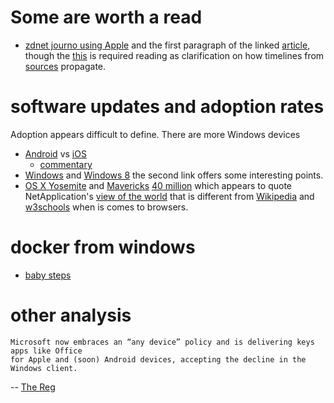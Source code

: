 # Some are worth a read

 * [zdnet journo using Apple](http://www.zdnet.com/article/apple-has-a-serious-problem-with-software-quality/) and the first paragraph of the linked [article](http://glog.glennf.com/blog/2015/1/6/the-software-and-services-apple-needs-to-fix), though the [this](http://www.marco.org/2015/01/05/popular-for-a-day) is required reading as clarification on how timelines from [sources](http://www.marco.org/2015/01/04/apple-lost-functional-high-ground) propagate.

# software updates and adoption rates

Adoption appears difficult to define. There are more Windows devices 

 * [Android](https://developer.android.com/about/dashboards/index.html) vs [iOS](https://developer.apple.com/support/appstore/)
    + [commentary](http://www.zdnet.com/article/android-lollipop-is-out-but-almost-no-one-is-using-it/)
 * [Windows](http://www.computerworld.com/article/2602469/heres-what-free-upgrades-could-do-for-windows-9s-uptake.html) and [Windows 8](http://www.pcworld.com/article/2100422/windows-8-may-be-selling-but-different-figures-define-its-use.html) the second link offers some interesting points.
 * [OS X Yosemite](http://www.computerworld.com/article/2853636/os-x-yosemite-sets-mac-adoption-record.html) and [Mavericks](http://www.tekrevue.com/windows-8-outpaces-os-x-mavericks/) [40 million](http://www.engadget.com/2014/06/02/apples-wwdc-2014-in-numbers-40-million-on-mavericks-and-more/) which appears to quote NetApplication's [view of the world](http://www.netmarketshare.com) that is different from [Wikipedia](http://en.wikipedia.org/wiki/Usage_share_of_web_browsers#Summary_table) and [w3schools](http://www.w3schools.com/browsers/browsers_stats.asp) when is comes to browsers.

# docker from windows
 * [baby steps](http://www.theregister.co.uk/2014/11/18/windows_docker_client/)

# other analysis

```
Microsoft now embraces an “any device” policy and is delivering keys apps like Office
for Apple and (soon) Android devices, accepting the decline in the Windows client.
``` 
  -- [The Reg](http://www.theregister.co.uk/2014/10/24/two_years_launch_of_windows_8_surface_disaster/?page=2)
